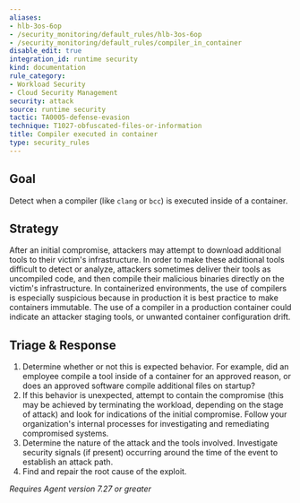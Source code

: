 ```yaml
---
aliases:
- hlb-3os-6op
- /security_monitoring/default_rules/hlb-3os-6op
- /security_monitoring/default_rules/compiler_in_container
disable_edit: true
integration_id: runtime security
kind: documentation
rule_category:
- Workload Security
- Cloud Security Management
security: attack
source: runtime security
tactic: TA0005-defense-evasion
technique: T1027-obfuscated-files-or-information
title: Compiler executed in container
type: security_rules
---
```


## Goal
Detect when a compiler (like `clang` or `bcc`) is executed inside of a container.

## Strategy
After an initial compromise, attackers may attempt to download additional tools to their victim's infrastructure. In order to make these additional tools difficult to detect or analyze, attackers sometimes deliver their tools as uncompiled code, and then compile their malicious binaries directly on the victim's infrastructure. In containerized environments, the use of compilers is especially suspicious because in production it is best practice to make containers immutable. The use of a compiler in a production container could indicate an attacker staging tools, or unwanted container configuration drift. 


## Triage & Response
1. Determine whether or not this is expected behavior. For example, did an employee compile a tool inside of a container for an approved reason, or does an approved software compile additional files on startup?
2. If this behavior is unexpected, attempt to contain the compromise (this may be achieved by terminating the workload, depending on the stage of attack) and look for indications of the initial compromise. Follow your organization's internal processes for investigating and remediating compromised systems.
3. Determine the nature of the attack and the tools involved. Investigate security signals (if present) occurring around the time of the event to establish an attack path.
4. Find and repair the root cause of the exploit.

*Requires Agent version 7.27 or greater*
